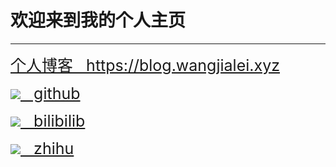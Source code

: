 # 欢迎来到我的个人主页

<hr>

<div style="font-size:25px;">
  <a href="https://github.com/wjl-lab">个人博客 &nbsp; https://blog.wangjialei.xyz</a> 
</div>
 
<p>
  
<p> 
  
<p> 
  
<p>
  
<p>  
  
<div style="font-size:25px;">  
  <a href="https://github.com/wjl-lab"><img src="./gtihub.ico" style="zoom:100%;"/> &nbsp; github</a>
</div>

<p>

<div style="font-size:25px;">
  <a href="https://space.bilibili.com/433694656"><img src="./bilibili.ico" style="zoom:100%;"/> &nbsp; bilibilib</a> 
</div>    
  
<p>  
  
<div style="font-size:25px;">
  <a href="https://www.zhihu.com/people/zao-zao-zao-63-70"><img src="./zhihu.ico" style="zoom:100%;"/> &nbsp; zhihu</a>   
</div>   





